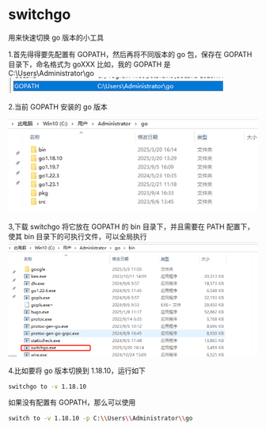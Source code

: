 # switchgo

用来快速切换 go 版本的小工具

1.首先得得要先配置有 GOPATH，然后再将不同版本的 go 包，保存在 GOPATH 目录下，命名格式为 goXXX
比如，我的 GOPATH 是 C:\Users\Administrator\go
![gopath](doc/images/gopath.png)

2.当前 GOPATH 安装的 go 版本

![gosdk](doc/images/gosdk.png)

3,下载 switchgo 将它放在 GOPATH 的 bin 目录下，并且需要在 PATH 配置下，使其 bin 目录下的可执行文件，可以全局执行
![gobin](doc/images/gobin.png)

4.比如要将 go 版本切换到 1.18.10，运行如下

```sh
switchgo to -v 1.18.10
```

如果没有配置有 GOPATH，那么可以使用

```sh
switch to -v 1.18.10 -p C:\\Users\\Administrator\\go
```
